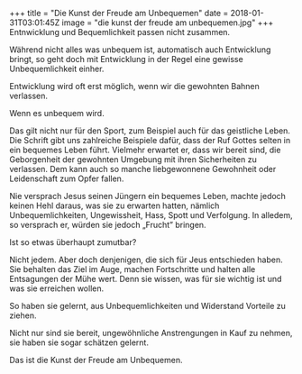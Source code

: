 +++
title = "Die Kunst der Freude am Unbequemen"
date = 2018-01-31T03:01:45Z
image = "die kunst der freude am unbequemen.jpg"
+++
Entnwicklung und Bequemlichkeit passen nicht zusammen.

Während nicht alles was unbequem ist, automatisch auch Entwicklung bringt, so geht doch mit Entwicklung in der Regel eine gewisse Unbequemlichkeit einher.

Entwicklung wird oft erst möglich, wenn wir die gewohnten Bahnen verlassen. 

Wenn es unbequem wird.

Das gilt nicht nur für den Sport, zum Beispiel auch für das geistliche Leben. Die Schrift gibt uns zahlreiche Beispiele dafür, dass der Ruf Gottes selten in ein bequemes Leben führt. Vielmehr erwartet er, dass wir bereit sind, die Geborgenheit der gewohnten Umgebung mit ihren Sicherheiten zu verlassen. Dem kann auch so manche liebgewonnene Gewohnheit oder Leidenschaft zum Opfer fallen.

Nie versprach Jesus seinen Jüngern ein bequemes Leben, machte jedoch keinen Hehl daraus, was sie zu erwarten hatten, nämlich Unbequemlichkeiten, Ungewissheit, Hass, Spott und Verfolgung. In alledem, so versprach er, würden sie jedoch „Frucht” bringen.

Ist so etwas überhaupt zumutbar?

Nicht jedem. Aber doch denjenigen, die sich für Jeus entschieden haben. Sie behalten das Ziel im Auge, machen Fortschritte und halten alle Entsagungen der Mühe wert. Denn sie wissen, was für sie wichtig ist und was sie erreichen wollen.

So haben sie gelernt, aus Unbequemlichkeiten und Widerstand Vorteile zu ziehen. 

Nicht nur sind sie bereit, ungewöhnliche Anstrengungen in Kauf zu nehmen, sie haben sie sogar schätzen gelernt. 

Das ist die Kunst der Freude am Unbequemen.